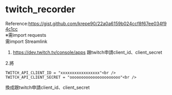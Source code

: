 # twitch_recorder
Reference:https://gist.github.com/krepe90/22a0a6159b024ccf8f67ee034f94c1cc <br />
※需import requests<br />
  需import Streamlink<br />
  

1. https://dev.twitch.tv/console/apps 跟twitch申請client_id、client_secret<br />
  
  2.將<br />
```
TWITCH_API_CLIENT_ID = "xxxxxxxxxxxxxxxxx"<br />
TWITCH_API_CLIENT_SECRET = "oooooooooooooooooooooo"<br />
```
換成跟twitch申請client_id、client_secret<br />


